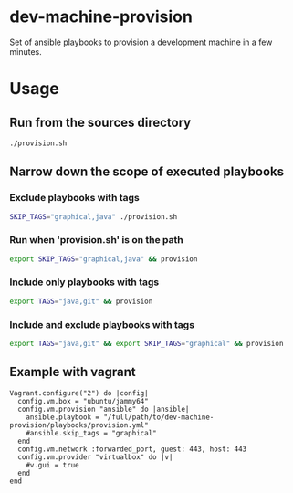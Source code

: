 # dev-machine-provision
Set of ansible playbooks to provision a development machine in a few minutes.

# Usage
## Run from the sources directory
```bash
./provision.sh
```

## Narrow down the scope of executed playbooks
### Exclude playbooks with tags
```bash
SKIP_TAGS="graphical,java" ./provision.sh
```

### Run when 'provision.sh' is on the path
```bash
export SKIP_TAGS="graphical,java" && provision
```

### Include only playbooks with tags
```bash
export TAGS="java,git" && provision
```

### Include and exclude playbooks with tags
```bash
export TAGS="java,git" && export SKIP_TAGS="graphical" && provision
```

## Example with vagrant
```
Vagrant.configure("2") do |config|
  config.vm.box = "ubuntu/jammy64"
  config.vm.provision "ansible" do |ansible|
    ansible.playbook = "/full/path/to/dev-machine-provision/playbooks/provision.yml"
    #ansible.skip_tags = "graphical"
  end
  config.vm.network :forwarded_port, guest: 443, host: 443
  config.vm.provider "virtualbox" do |v|
    #v.gui = true
  end
end
```
